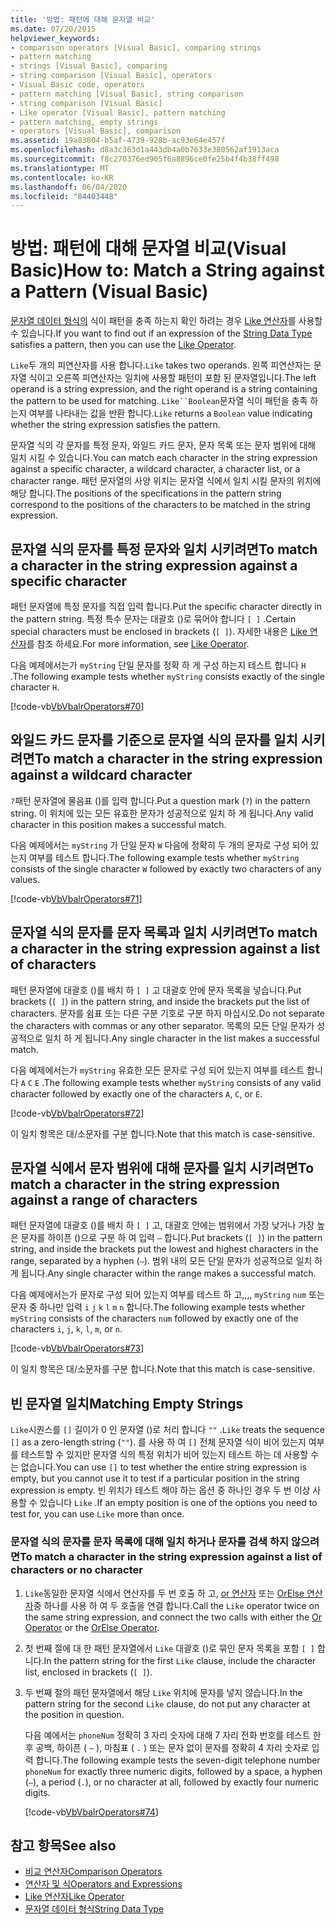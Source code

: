 ```yaml
---
title: '방법: 패턴에 대해 문자열 비교'
ms.date: 07/20/2015
helpviewer_keywords:
- comparison operators [Visual Basic], comparing strings
- pattern matching
- strings [Visual Basic], comparing
- string comparison [Visual Basic], operators
- Visual Basic code, operators
- pattern matching [Visual Basic], string comparison
- string comparison [Visual Basic]
- Like operator [Visual Basic], pattern matching
- pattern matching, empty strings
- operators [Visual Basic], comparison
ms.assetid: 19a83804-b5af-4739-928b-ac93e64e457f
ms.openlocfilehash: d8a3c363d1a443db4a0b7633e380562af1913aca
ms.sourcegitcommit: f8c270376ed905f6a8896ce0fe25b4f4b38ff498
ms.translationtype: MT
ms.contentlocale: ko-KR
ms.lasthandoff: 06/04/2020
ms.locfileid: "84403448"
---
```

# <a name="how-to-match-a-string-against-a-pattern-visual-basic"></a><span data-ttu-id="47ba1-102">방법: 패턴에 대해 문자열 비교(Visual Basic)</span><span class="sxs-lookup"><span data-stu-id="47ba1-102">How to: Match a String against a Pattern (Visual Basic)</span></span>

<span data-ttu-id="47ba1-103">[문자열 데이터 형식의](../../../language-reference/data-types/string-data-type.md) 식이 패턴을 충족 하는지 확인 하려는 경우 [Like 연산자](../../../language-reference/operators/like-operator.md)를 사용할 수 있습니다.</span><span class="sxs-lookup"><span data-stu-id="47ba1-103">If you want to find out if an expression of the [String Data Type](../../../language-reference/data-types/string-data-type.md) satisfies a pattern, then you can use the [Like Operator](../../../language-reference/operators/like-operator.md).</span></span>

<span data-ttu-id="47ba1-104">`Like`두 개의 피연산자를 사용 합니다.</span><span class="sxs-lookup"><span data-stu-id="47ba1-104">`Like` takes two operands.</span></span> <span data-ttu-id="47ba1-105">왼쪽 피연산자는 문자열 식이고 오른쪽 피연산자는 일치에 사용할 패턴이 포함 된 문자열입니다.</span><span class="sxs-lookup"><span data-stu-id="47ba1-105">The left operand is a string expression, and the right operand is a string containing the pattern to be used for matching.</span></span> <span data-ttu-id="47ba1-106">`Like``Boolean`문자열 식이 패턴을 충족 하는지 여부를 나타내는 값을 반환 합니다.</span><span class="sxs-lookup"><span data-stu-id="47ba1-106">`Like` returns a `Boolean` value indicating whether the string expression satisfies the pattern.</span></span>

<span data-ttu-id="47ba1-107">문자열 식의 각 문자를 특정 문자, 와일드 카드 문자, 문자 목록 또는 문자 범위에 대해 일치 시킬 수 있습니다.</span><span class="sxs-lookup"><span data-stu-id="47ba1-107">You can match each character in the string expression against a specific character, a wildcard character, a character list, or a character range.</span></span> <span data-ttu-id="47ba1-108">패턴 문자열의 사양 위치는 문자열 식에서 일치 시킬 문자의 위치에 해당 합니다.</span><span class="sxs-lookup"><span data-stu-id="47ba1-108">The positions of the specifications in the pattern string correspond to the positions of the characters to be matched in the string expression.</span></span>

## <a name="to-match-a-character-in-the-string-expression-against-a-specific-character"></a><span data-ttu-id="47ba1-109">문자열 식의 문자를 특정 문자와 일치 시키려면</span><span class="sxs-lookup"><span data-stu-id="47ba1-109">To match a character in the string expression against a specific character</span></span>

<span data-ttu-id="47ba1-110">패턴 문자열에 특정 문자를 직접 입력 합니다.</span><span class="sxs-lookup"><span data-stu-id="47ba1-110">Put the specific character directly in the pattern string.</span></span> <span data-ttu-id="47ba1-111">특정 특수 문자는 대괄호 ()로 묶어야 합니다 `[ ]` .</span><span class="sxs-lookup"><span data-stu-id="47ba1-111">Certain special characters must be enclosed in brackets (`[ ]`).</span></span> <span data-ttu-id="47ba1-112">자세한 내용은 [Like 연산자](../../../language-reference/operators/like-operator.md)를 참조 하세요.</span><span class="sxs-lookup"><span data-stu-id="47ba1-112">For more information, see [Like Operator](../../../language-reference/operators/like-operator.md).</span></span>

<span data-ttu-id="47ba1-113">다음 예제에서는가 `myString` 단일 문자를 정확 하 게 구성 하는지 테스트 합니다 `H` .</span><span class="sxs-lookup"><span data-stu-id="47ba1-113">The following example tests whether `myString` consists exactly of the single character `H`.</span></span>

[!code-vb[VbVbalrOperators#70](~/samples/snippets/visualbasic/VS_Snippets_VBCSharp/VbVbalrOperators/VB/Class1.vb#70)]

## <a name="to-match-a-character-in-the-string-expression-against-a-wildcard-character"></a><span data-ttu-id="47ba1-114">와일드 카드 문자를 기준으로 문자열 식의 문자를 일치 시키려면</span><span class="sxs-lookup"><span data-stu-id="47ba1-114">To match a character in the string expression against a wildcard character</span></span>

<span data-ttu-id="47ba1-115">`?`패턴 문자열에 물음표 ()를 입력 합니다.</span><span class="sxs-lookup"><span data-stu-id="47ba1-115">Put a question mark (`?`) in the pattern string.</span></span> <span data-ttu-id="47ba1-116">이 위치에 있는 모든 유효한 문자가 성공적으로 일치 하 게 됩니다.</span><span class="sxs-lookup"><span data-stu-id="47ba1-116">Any valid character in this position makes a successful match.</span></span>

<span data-ttu-id="47ba1-117">다음 예제에서는 `myString` 가 단일 문자 `W` 다음에 정확히 두 개의 문자로 구성 되어 있는지 여부를 테스트 합니다.</span><span class="sxs-lookup"><span data-stu-id="47ba1-117">The following example tests whether `myString` consists of the single character `W` followed by exactly two characters of any values.</span></span>

[!code-vb[VbVbalrOperators#71](~/samples/snippets/visualbasic/VS_Snippets_VBCSharp/VbVbalrOperators/VB/Class1.vb#71)]

## <a name="to-match-a-character-in-the-string-expression-against-a-list-of-characters"></a><span data-ttu-id="47ba1-118">문자열 식의 문자를 문자 목록과 일치 시키려면</span><span class="sxs-lookup"><span data-stu-id="47ba1-118">To match a character in the string expression against a list of characters</span></span>

<span data-ttu-id="47ba1-119">패턴 문자열에 대괄호 ()를 배치 하 `[ ]` 고 대괄호 안에 문자 목록을 넣습니다.</span><span class="sxs-lookup"><span data-stu-id="47ba1-119">Put brackets (`[ ]`) in the pattern string, and inside the brackets put the list of characters.</span></span> <span data-ttu-id="47ba1-120">문자를 쉼표 또는 다른 구분 기호로 구분 하지 마십시오.</span><span class="sxs-lookup"><span data-stu-id="47ba1-120">Do not separate the characters with commas or any other separator.</span></span> <span data-ttu-id="47ba1-121">목록의 모든 단일 문자가 성공적으로 일치 하 게 됩니다.</span><span class="sxs-lookup"><span data-stu-id="47ba1-121">Any single character in the list makes a successful match.</span></span>

<span data-ttu-id="47ba1-122">다음 예제에서는가 `myString` 유효한 모든 문자로 구성 되어 있는지 여부를 테스트 합니다 `A` `C` `E` .</span><span class="sxs-lookup"><span data-stu-id="47ba1-122">The following example tests whether `myString` consists of any valid character followed by exactly one of the characters `A`, `C`, or `E`.</span></span>

[!code-vb[VbVbalrOperators#72](~/samples/snippets/visualbasic/VS_Snippets_VBCSharp/VbVbalrOperators/VB/Class1.vb#72)]

<span data-ttu-id="47ba1-123">이 일치 항목은 대/소문자를 구분 합니다.</span><span class="sxs-lookup"><span data-stu-id="47ba1-123">Note that this match is case-sensitive.</span></span>

## <a name="to-match-a-character-in-the-string-expression-against-a-range-of-characters"></a><span data-ttu-id="47ba1-124">문자열 식에서 문자 범위에 대해 문자를 일치 시키려면</span><span class="sxs-lookup"><span data-stu-id="47ba1-124">To match a character in the string expression against a range of characters</span></span>

<span data-ttu-id="47ba1-125">패턴 문자열에 대괄호 ()를 배치 하 `[ ]` 고, 대괄호 안에는 범위에서 가장 낮거나 가장 높은 문자를 하이픈 ()으로 구분 하 여 입력 `–` 합니다.</span><span class="sxs-lookup"><span data-stu-id="47ba1-125">Put brackets (`[ ]`) in the pattern string, and inside the brackets put the lowest and highest characters in the range, separated by a hyphen (`–`).</span></span> <span data-ttu-id="47ba1-126">범위 내의 모든 단일 문자가 성공적으로 일치 하 게 됩니다.</span><span class="sxs-lookup"><span data-stu-id="47ba1-126">Any single character within the range makes a successful match.</span></span>

<span data-ttu-id="47ba1-127">다음 예제에서는가 문자로 구성 되어 있는지 여부를 테스트 하 고,,,, `myString` `num` 또는 문자 중 하나만 입력 `i` `j` `k` `l` `m` `n` 합니다.</span><span class="sxs-lookup"><span data-stu-id="47ba1-127">The following example tests whether `myString` consists of the characters `num` followed by exactly one of the characters `i`, `j`, `k`, `l`, `m`, or `n`.</span></span>

[!code-vb[VbVbalrOperators#73](~/samples/snippets/visualbasic/VS_Snippets_VBCSharp/VbVbalrOperators/VB/Class1.vb#73)]

<span data-ttu-id="47ba1-128">이 일치 항목은 대/소문자를 구분 합니다.</span><span class="sxs-lookup"><span data-stu-id="47ba1-128">Note that this match is case-sensitive.</span></span>

## <a name="matching-empty-strings"></a><span data-ttu-id="47ba1-129">빈 문자열 일치</span><span class="sxs-lookup"><span data-stu-id="47ba1-129">Matching Empty Strings</span></span>

<span data-ttu-id="47ba1-130">`Like`시퀀스를 `[]` 길이가 0 인 문자열 ()로 처리 합니다 `""` .</span><span class="sxs-lookup"><span data-stu-id="47ba1-130">`Like` treats the sequence `[]` as a zero-length string (`""`).</span></span> <span data-ttu-id="47ba1-131">를 사용 하 여 `[]` 전체 문자열 식이 비어 있는지 여부를 테스트할 수 있지만 문자열 식의 특정 위치가 비어 있는지 테스트 하는 데 사용할 수는 없습니다.</span><span class="sxs-lookup"><span data-stu-id="47ba1-131">You can use `[]` to test whether the entire string expression is empty, but you cannot use it to test if a particular position in the string expression is empty.</span></span> <span data-ttu-id="47ba1-132">빈 위치가 테스트 해야 하는 옵션 중 하나인 경우 두 번 이상 사용할 수 있습니다 `Like` .</span><span class="sxs-lookup"><span data-stu-id="47ba1-132">If an empty position is one of the options you need to test for, you can use `Like` more than once.</span></span>

### <a name="to-match-a-character-in-the-string-expression-against-a-list-of-characters-or-no-character"></a><span data-ttu-id="47ba1-133">문자열 식의 문자를 문자 목록에 대해 일치 하거나 문자를 검색 하지 않으려면</span><span class="sxs-lookup"><span data-stu-id="47ba1-133">To match a character in the string expression against a list of characters or no character</span></span>

1. <span data-ttu-id="47ba1-134">`Like`동일한 문자열 식에서 연산자를 두 번 호출 하 고, [or 연산자](../../../language-reference/operators/or-operator.md) 또는 [OrElse 연산자](../../../language-reference/operators/orelse-operator.md)중 하나를 사용 하 여 두 호출을 연결 합니다.</span><span class="sxs-lookup"><span data-stu-id="47ba1-134">Call the `Like` operator twice on the same string expression, and connect the two calls with either the [Or Operator](../../../language-reference/operators/or-operator.md) or the [OrElse Operator](../../../language-reference/operators/orelse-operator.md).</span></span>

2. <span data-ttu-id="47ba1-135">첫 번째 절에 대 한 패턴 문자열에서 `Like` 대괄호 ()로 묶인 문자 목록을 포함 `[ ]` 합니다.</span><span class="sxs-lookup"><span data-stu-id="47ba1-135">In the pattern string for the first `Like` clause, include the character list, enclosed in brackets (`[ ]`).</span></span>

3. <span data-ttu-id="47ba1-136">두 번째 절의 패턴 문자열에서 해당 `Like` 위치에 문자를 넣지 않습니다.</span><span class="sxs-lookup"><span data-stu-id="47ba1-136">In the pattern string for the second `Like` clause, do not put any character at the position in question.</span></span>

    <span data-ttu-id="47ba1-137">다음 예에서는 `phoneNum` 정확히 3 자리 숫자에 대해 7 자리 전화 번호를 테스트 한 후 공백, 하이픈 ( `–` ), 마침표 ( `.` ) 또는 문자 없이 문자를 정확히 4 자리 숫자로 입력 합니다.</span><span class="sxs-lookup"><span data-stu-id="47ba1-137">The following example tests the seven-digit telephone number `phoneNum` for exactly three numeric digits, followed by a space, a hyphen (`–`), a period (`.`), or no character at all, followed by exactly four numeric digits.</span></span>

    [!code-vb[VbVbalrOperators#74](~/samples/snippets/visualbasic/VS_Snippets_VBCSharp/VbVbalrOperators/VB/Class1.vb#74)]

## <a name="see-also"></a><span data-ttu-id="47ba1-138">참고 항목</span><span class="sxs-lookup"><span data-stu-id="47ba1-138">See also</span></span>

- [<span data-ttu-id="47ba1-139">비교 연산자</span><span class="sxs-lookup"><span data-stu-id="47ba1-139">Comparison Operators</span></span>](../../../language-reference/operators/comparison-operators.md)
- [<span data-ttu-id="47ba1-140">연산자 및 식</span><span class="sxs-lookup"><span data-stu-id="47ba1-140">Operators and Expressions</span></span>](index.md)
- [<span data-ttu-id="47ba1-141">Like 연산자</span><span class="sxs-lookup"><span data-stu-id="47ba1-141">Like Operator</span></span>](../../../language-reference/operators/like-operator.md)
- [<span data-ttu-id="47ba1-142">문자열 데이터 형식</span><span class="sxs-lookup"><span data-stu-id="47ba1-142">String Data Type</span></span>](../../../language-reference/data-types/string-data-type.md)
